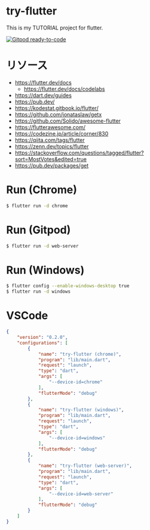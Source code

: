 # try-flutter
This is my TUTORIAL project for flutter.

[![Gitpod ready-to-code](https://img.shields.io/badge/Gitpod-ready--to--code-blue?logo=gitpod)](https://gitpod.io/#https://github.com/devlights/try-flutter)

# リソース

- https://flutter.dev/docs
  - https://flutter.dev/docs/codelabs
- https://dart.dev/guides
- https://pub.dev/
- https://kodestat.gitbook.io/flutter/
- https://github.com/jonataslaw/getx
- https://github.com/Solido/awesome-flutter
- https://flutterawesome.com/
- https://codezine.jp/article/corner/830
- https://qiita.com/tags/flutter
- https://zenn.dev/topics/flutter
- https://stackoverflow.com/questions/tagged/flutter?sort=MostVotes&edited=true
- https://pub.dev/packages/get

# Run (Chrome)

```sh
$ flutter run -d chrome
```

# Run (Gitpod)

```sh
$ flutter run -d web-server
```

# Run (Windows)

```sh
$ flutter config --enable-windows-desktop true
$ flutter run -d windows
```

# VSCode

```json
{
    "version": "0.2.0",
    "configurations": [
        {
            "name": "try-flutter (chrome)",
            "program": "lib/main.dart",
            "request": "launch",
            "type": "dart",
            "args": [
                "--device-id=chrome"
            ],
            "flutterMode": "debug"
        },
        {
            "name": "try-flutter (windows)",
            "program": "lib/main.dart",
            "request": "launch",
            "type": "dart",
            "args": [
                "--device-id=windows"
            ],
            "flutterMode": "debug"
        },
        {
            "name": "try-flutter (web-server)",
            "program": "lib/main.dart",
            "request": "launch",
            "type": "dart",
            "args": [
                "--device-id=web-server"
            ],
            "flutterMode": "debug"
        }
    ]
}
```
